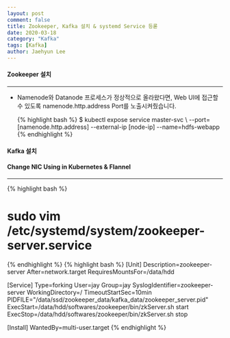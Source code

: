 ```yaml
---
layout: post
comment: false
title: Zookeeper, Kafka 설치 & systemd Service 등롣
date: 2020-03-18
category: "Kafka"
tags: [Kafka]
author: Jaehyun Lee
---
```


#### Zookeeper 설치
---
- Namenode와 Datanode 프로세스가 정상적으로 올라왔다면, Web UI에 접근할 수 있도록 namenode.http.address Port를 노출시켜줬습니다.

  {% highlight bash %} $ kubectl expose service master-svc \ 
  --port=[namenode.http.address] --external-ip [node-ip] --name=hdfs-webapp {% endhighlight %}


#### Kafka 설치

#### Change NIC Using in Kubernetes & Flannel 
---

{% highlight bash %}
# sudo vim /etc/systemd/system/zookeeper-server.service
{% endhighlight %}
{% highlight bash %}
[Unit]
Description=zookeeper-server
After=network.target
RequiresMountsFor=/data/hdd

[Service]
Type=forking
User=jay
Group=jay
SyslogIdentifier=zookeeper-server
WorkingDirectory=/
TimeoutStartSec=10min
PIDFILE="/data/ssd/zookeeper_data/kafka_data/zookeeper_server.pid"
ExecStart=/data/hdd/softwares/zookeeper/bin/zkServer.sh start
ExecStop=/data/hdd/softwares/zookeeper/bin/zkServer.sh stop

[Install]
WantedBy=multi-user.target
{% endhighlight %}

